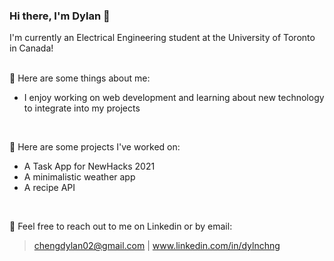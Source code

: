 ### Hi there, I'm Dylan 👋

I'm currently an Electrical Engineering student at the University of Toronto in Canada!
<br>
<br>

💬 Here are some things about me:
- I enjoy working on web development and learning about new technology to integrate into my projects
<br>

🔭 Here are some projects I've worked on: <br>
- A Task App for NewHacks 2021
- A minimalistic weather app
- A recipe API
<br>

🤔 Feel free to reach out to me on Linkedin or by email: 
> chengdylan02@gmail.com | www.linkedin.com/in/dylnchng

<!--
**dylncheng/dylncheng** is a ✨ _special_ ✨ repository because its `README.md` (this file) appears on your GitHub profile.

Here are some ideas to get you started:

- 🔭 I’m currently working on ...
- 🌱 I’m currently learning ...
- 👯 I’m looking to collaborate on ...
- 🤔 I’m looking for help with ...
- 💬 Ask me about ...
- 📫 How to reach me: ...
- 😄 Pronouns: ...
- ⚡ Fun fact: ...
-->
